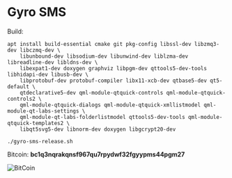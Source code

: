 # Gyro SMS

Build:

```
apt install build-essential cmake git pkg-config libssl-dev libzmq3-dev libczmq-dev \
    libunbound-dev libsodium-dev libunwind-dev liblzma-dev libreadline-dev libldns-dev \
    libexpat1-dev doxygen graphviz libpgm-dev qttools5-dev-tools libhidapi-dev libusb-dev \
    libprotobuf-dev protobuf-compiler libx11-xcb-dev qtbase5-dev qt5-default \
    qtdeclarative5-dev qml-module-qtquick-controls qml-module-qtquick-controls2 \
    qml-module-qtquick-dialogs qml-module-qtquick-xmllistmodel qml-module-qt-labs-settings \
    qml-module-qt-labs-folderlistmodel qttools5-dev-tools qml-module-qtquick-templates2 \
    libqt5svg5-dev libnorm-dev doxygen libgcrypt20-dev
```
```
./gyro-sms-release.sh
```

Bitcoin: **bc1q3nqrakqnsf967qu7rpydwf32fgyypms44pgm27**

![BitCoin](https://staroy.github.io/bc1q3nqrakqnsf967qu7rpydwf32fgyypms44pgm27.png)
